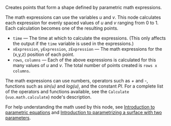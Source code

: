 Creates points that form a shape defined by parametric math expressions. 

The math expressions can use the variables *u* and *v*. This node calculates each expression for evenly spaced values of *u* and *v* ranging from 0 to 1. Each calculation becomes one of the resulting points. 

- `time` — The time at which to calculate the expressions.  (This only affects the output if the `time` variable is used in the expressions.)
- `xExpression`, `yExpression`, `zExpression` — The math expressions for the (x,y,z) position of each point. 
- `rows`, `columns` — Each of the above expressions is calculated for this many values of *u* and *v*. The total number of points created is `rows x columns`. 

The math expressions can use numbers, operators such as *+* and *-*, functions such as *sin(u)* and *log(u)*, and the constant *PI*. For a complete list of the operators and functions available, see the `Calculate` (`vuo.math.calculate`) node's description. 

For help understanding the math used by this node, see [Introduction to parametric equations](https://www.khanacademy.org/video/parametric-equations-1) and [Introduction to parametrizing a surface with two parameters](http://www.khanacademy.org/video/introduction-to-parametrizing-a-surface-with-two-parameters). 
